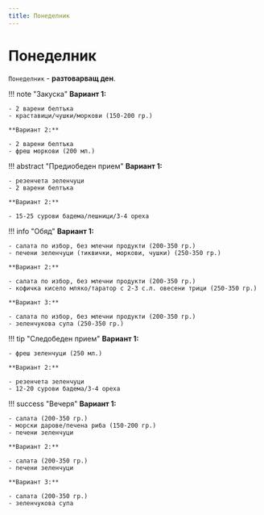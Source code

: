 ```yaml
---
title: Понеделник
---
```


Понеделник
===

`Понеделник` - **разтоварващ ден**.

!!! note "Закуска"
    **Вариант 1:**

    - 2 варени белтъка
    - краставици/чушки/моркови (150-200 гр.)

    **Вариант 2:**

    - 2 варени белтъка
    - фреш моркови (200 мл.)

!!! abstract "Предиобеден прием"
    **Вариант 1:**

    - резенчета зеленчуци
    - 2 варени белтъка

    **Вариант 2:**

    - 15-25 сурови бадема/лешници/3-4 ореха

!!! info "Обяд"
    **Вариант 1:**

    - салата по избор, без млечни продукти (200-350 гр.)
    - печени зеленчуци (тиквички, моркови, чушки) (250-350 гр.)

    **Вариант 2:**

    - салата по избор, без млечни продукти (200-350 гр.)
    - кофичка кисело мляко/таратор с 2-3 с.л. овесени трици (250-350 гр.)

    **Вариант 3:**

    - салата по избор, без млечни продукти (200-350 гр.)
    - зеленчукова супа (250-350 гр.)

!!! tip "Следобеден прием"
    **Вариант 1:**

    - фреш зеленчуци (250 мл.)

    **Вариант 2:**

    - резенчета зеленчуци
    - 12-20 сурови бадема/3-4 ореха

!!! success "Вечеря"
    **Вариант 1:**

    - салата (200-350 гр.)
    - морски дарове/печена риба (150-200 гр.)
    - печени зеленчуци

    **Вариант 2:**

    - салата (200-350 гр.)
    - печени зеленчуци

    **Вариант 3:**

    - салата (200-350 гр.)
    - зеленчукова супа
